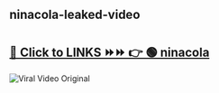 
 ## ninacola-leaked-video 

# <h2><a href="https://clipsfans.com/ninacola&ref=git">🔗 Click to LINKS ⏩⏩ 👉 🟢 ninacola </a></h2>

<a href="https://clipsfans.com/ninacola&ref=git" rel="nofollow" data-target="animated-image.originalLink"><img src="https://i.ibb.co.com/xMMVF88/686577567.gif" alt="Viral Video Original" style="max-width: 100%; display: inline-block;" data-target="animated-image.originalImage"></a>
